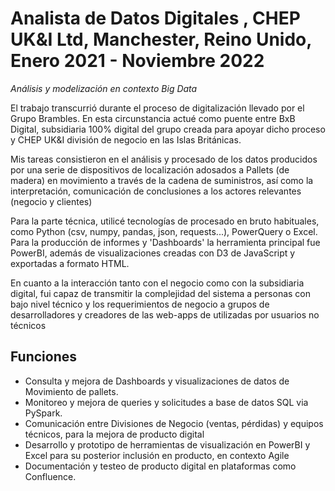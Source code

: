# **Analista de Datos Digitales , CHEP UK&I Ltd, Manchester, Reino Unido, Enero 2021 - Noviembre 2022**

*Análisis y modelización en contexto Big Data*

El trabajo transcurrió durante el proceso de digitalización llevado por el Grupo Brambles. En esta circunstancia actué como puente entre BxB Digital, subsidiaria 100% digital del grupo creada para apoyar dicho proceso y CHEP UK&I división de negocio en las Islas Británicas. 

Mis tareas consistieron en el análisis y procesado de los datos producidos por una serie de dispositivos de localización adosados a Pallets (de madera) en movimiento a través de la cadena de suministros, así­ como la interpretación, comunicación de conclusiones a los actores relevantes (negocio y clientes)

Para la parte técnica, utilicé tecnologí­as de procesado en bruto habituales, como Python (csv, numpy, pandas, json, requests...), PowerQuery o Excel. Para la producción de informes y 'Dashboards' la herramienta principal fue PowerBI, además de visualizaciones creadas con D3 de JavaScript y exportadas a formato HTML.

En cuanto a la interacción tanto con el negocio como con la subsidiaria digital, fui capaz de transmitir la complejidad del sistema a personas con bajo nivel técnico y los requerimientos de negocio a grupos de desarrolladores y creadores de las web-apps de utilizadas por usuarios no técnicos

## Funciones

-	Consulta y mejora de Dashboards y visualizaciones de datos de Movimiento de pallets.
-	Monitoreo y mejora de queries y solicitudes a base de datos SQL via PySpark.
-	Comunicación entre Divisiones de Negocio (ventas, pérdidas) y equipos técnicos, para la mejora de producto digital
-	Desarrollo y prototipo de herramientas de visualización en PowerBI y Excel para su posterior inclusión en producto, en contexto Agile
-	Documentación y testeo de producto digital en plataformas como Confluence.